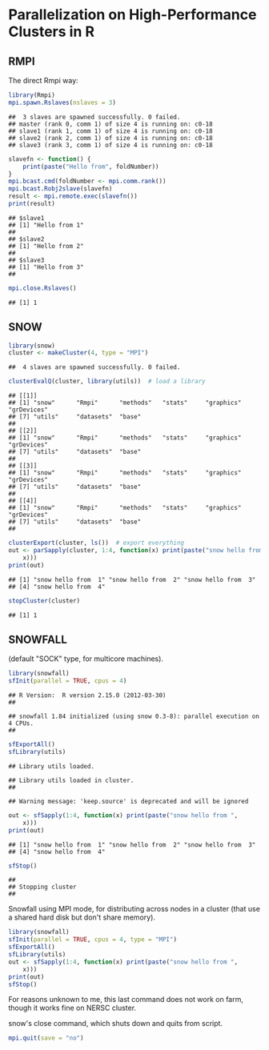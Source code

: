 # Parallelization on High-Performance Clusters in R


## RMPI

The direct Rmpi way:



```r
library(Rmpi)
mpi.spawn.Rslaves(nslaves = 3)
```



```
## 	3 slaves are spawned successfully. 0 failed.
## master (rank 0, comm 1) of size 4 is running on: c0-18 
## slave1 (rank 1, comm 1) of size 4 is running on: c0-18 
## slave2 (rank 2, comm 1) of size 4 is running on: c0-18 
## slave3 (rank 3, comm 1) of size 4 is running on: c0-18 
```



```r
slavefn <- function() {
    print(paste("Hello from", foldNumber))
}
mpi.bcast.cmd(foldNumber <- mpi.comm.rank())
mpi.bcast.Robj2slave(slavefn)
result <- mpi.remote.exec(slavefn())
print(result)
```



```
## $slave1
## [1] "Hello from 1"
## 
## $slave2
## [1] "Hello from 2"
## 
## $slave3
## [1] "Hello from 3"
## 
```



```r
mpi.close.Rslaves()
```



```
## [1] 1
```




## SNOW



```r
library(snow)
cluster <- makeCluster(4, type = "MPI")
```



```
## 	4 slaves are spawned successfully. 0 failed.
```



```r
clusterEvalQ(cluster, library(utils))  # load a library
```



```
## [[1]]
## [1] "snow"      "Rmpi"      "methods"   "stats"     "graphics"  "grDevices"
## [7] "utils"     "datasets"  "base"     
## 
## [[2]]
## [1] "snow"      "Rmpi"      "methods"   "stats"     "graphics"  "grDevices"
## [7] "utils"     "datasets"  "base"     
## 
## [[3]]
## [1] "snow"      "Rmpi"      "methods"   "stats"     "graphics"  "grDevices"
## [7] "utils"     "datasets"  "base"     
## 
## [[4]]
## [1] "snow"      "Rmpi"      "methods"   "stats"     "graphics"  "grDevices"
## [7] "utils"     "datasets"  "base"     
## 
```



```r
clusterExport(cluster, ls())  # export everything
out <- parSapply(cluster, 1:4, function(x) print(paste("snow hello from ", 
    x)))
print(out)
```



```
## [1] "snow hello from  1" "snow hello from  2" "snow hello from  3"
## [4] "snow hello from  4"
```



```r
stopCluster(cluster)
```



```
## [1] 1
```




## SNOWFALL 
(default "SOCK" type, for multicore machines).



```r
library(snowfall)
sfInit(parallel = TRUE, cpus = 4)
```



```
## R Version:  R version 2.15.0 (2012-03-30) 
## 
```



```
## snowfall 1.84 initialized (using snow 0.3-8): parallel execution on 4 CPUs.
## 
```



```r
sfExportAll()
sfLibrary(utils)
```



```
## Library utils loaded.
```



```
## Library utils loaded in cluster.
## 
```



```
## Warning message: 'keep.source' is deprecated and will be ignored
```



```r
out <- sfSapply(1:4, function(x) print(paste("snow hello from ", 
    x)))
print(out)
```



```
## [1] "snow hello from  1" "snow hello from  2" "snow hello from  3"
## [4] "snow hello from  4"
```



```r
sfStop()
```



```
## 
## Stopping cluster
## 
```




Snowfall using MPI mode, for distributing across nodes in a cluster (that use a shared hard disk but don't share memory).



```r
library(snowfall)
sfInit(parallel = TRUE, cpus = 4, type = "MPI")
sfExportAll()
sfLibrary(utils)
out <- sfSapply(1:4, function(x) print(paste("snow hello from ", 
    x)))
print(out)
sfStop()
```



For reasons unknown to me, this last command does not work on farm, though it works fine on NERSC cluster.  

snow's close command, which shuts down and quits from script.   



```r
mpi.quit(save = "no")
```



